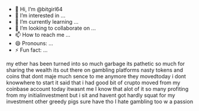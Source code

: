 - 👋 Hi, I’m @bitgirl64
- 👀 I’m interested in ...
- 🌱 I’m currently learning ...
- 💞️ I’m looking to collaborate on ...
- 📫 How to reach me ...
- 😄 Pronouns: ...
- ⚡ Fun fact: ...

<!---
bitgirl64/bitgirl64 is a ✨ special ✨ repository because its `README.md` (this file) appears on your GitHub profile.
You can click the Preview link to take a look at your changes.
--->
my ether has been turned into so much garbage its pathetic so much for sharing the wealth its out there on gambling platforms nasty tokens and coins that dont maje much sence to me anymore they movedtoday  i dont knowwhere to start it said that i had good bit of crupto moved from my coinbase account today itwasnt me I know that alot of it so many profiting from my initialinvestment but i sit and havent got hardly squat for my investment   other greedy pigs sure have tho    I hate gambling too w a passion 
